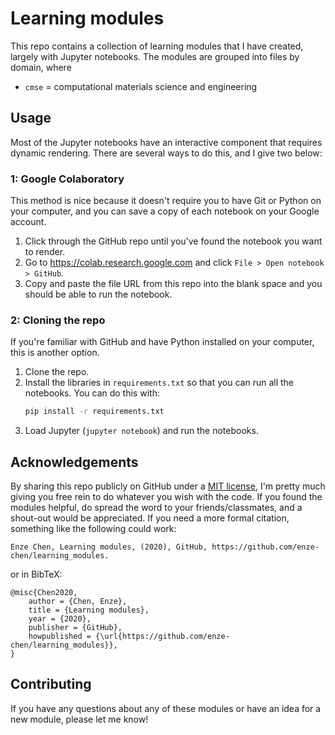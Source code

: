 # Learning modules
This repo contains a collection of learning modules that I have created, largely with Jupyter notebooks. The modules are grouped into files by domain, where   

- `cmse` = computational materials science and engineering


## Usage
Most of the Jupyter notebooks have an interactive component that requires dynamic rendering. There are several ways to do this, and I give two below:

### 1: Google Colaboratory
This method is nice because it doesn't require you to have Git or Python on your computer, and you can save a copy of each notebook on your Google account.   

1. Click through the GitHub repo until you've found the notebook you want to render.   
1. Go to https://colab.research.google.com and click `File > Open notebook > GitHub`.   
1. Copy and paste the file URL from this repo into the blank space and you should be able to run the notebook.

### 2: Cloning the repo
If you're familiar with GitHub and have Python installed on your computer, this is another option.   

1. Clone the repo.   
1. Install the libraries in `requirements.txt` so that you can run all the notebooks. You can do this with:
    ```bash
    pip install -r requirements.txt 
    ```   
1. Load Jupyter (`jupyter notebook`) and run the notebooks.   


## Acknowledgements
By sharing this repo publicly on GitHub under a [MIT license](LICENSE), I'm pretty much giving you free rein to do whatever you wish with the code. If you found the modules helpful, do spread the word to your friends/classmates, and a shout-out would be appreciated. If you need a more formal citation, something like the following could work:   

```
Enze Chen, Learning modules, (2020), GitHub, https://github.com/enze-chen/learning_modules.
```
or in BibTeX:   

```
@misc{Chen2020,
    author = {Chen, Enze},
    title = {Learning modules},
    year = {2020},
    publisher = {GitHub},
    howpublished = {\url{https://github.com/enze-chen/learning_modules}},
}
```

## Contributing
If you have any questions about any of these modules or have an idea for a new module, please let me know!